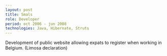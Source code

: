 ```yaml
---
layout: post
title: Smals
role: Developer
period: oct 2006 - jun 2008
technologies: Java, Hibernate, Struts
---
```


Development of public website allowing expats to register when working in Belgium. (Limosa declaration)